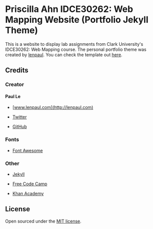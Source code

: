 # Priscilla Ahn IDCE30262: Web Mapping Website (Portfolio Jekyll Theme)

This is a website to display lab assignments from Clark University's IDCE30262: Web Mapping course. The personal portfolio theme was created by [lenpaul](https://www.lenpaul.com/). You can check the template out [here](lenpaul.github.io/portfolio-jekyll-theme/).

## Credits

### Creator

#### Paul Le

* [www.lenpaul.com](http://lenpaul.com)

* [Twitter](https://twitter.com/paululele)

* [GitHub](https://github.com/LeNPaul)

### Fonts

* [Font Awesome](http://fontawesome.io/)

### Other

* [Jekyll](https://jekyllrb.com/)

* [Free Code Camp](https://www.freecodecamp.org)

* [Khan Academy](https://www.khanacademy.org/)

## License

Open sourced under the [MIT license](https://github.com/LeNPaul/portfolio-jekyll-theme/blob/gh-pages/LICENSE.md).
